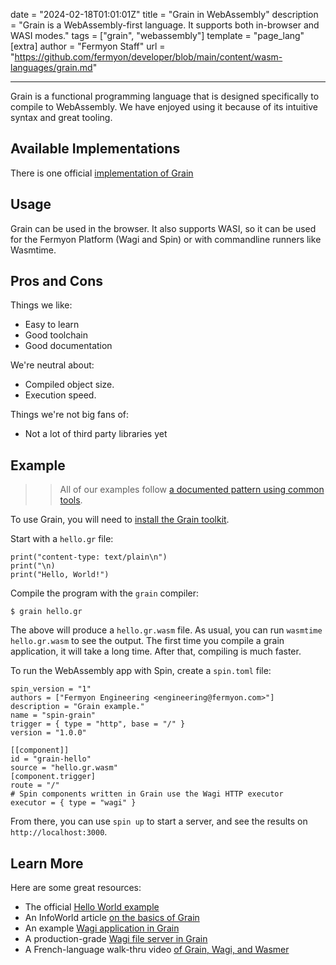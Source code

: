 date = "2024-02-18T01:01:01Z"
title = "Grain in WebAssembly"
description = "Grain is a WebAssembly-first language. It supports both in-browser and WASI modes."
tags = ["grain", "webassembly"]
template = "page_lang"
[extra]
author = "Fermyon Staff"
url = "https://github.com/fermyon/developer/blob/main/content/wasm-languages/grain.md"

---

Grain is a functional programming language that is designed specifically to compile to WebAssembly.
We have enjoyed using it because of its intuitive syntax and great tooling.

## Available Implementations

There is one official [implementation of Grain](https://grain-lang.org/)

## Usage

Grain can be used in the browser. It also supports WASI, so it can be used for the Fermyon Platform (Wagi and Spin) or with commandline runners like Wasmtime.

## Pros and Cons

Things we like:

- Easy to learn
- Good toolchain
- Good documentation

We're neutral about:

- Compiled object size.
- Execution speed.

Things we're not big fans of:

- Not a lot of third party libraries yet

## Example

>> All of our examples follow [a documented pattern using common tools](/wasm-languages/about-examples).

To use Grain, you will need to [install the Grain toolkit](https://grain-lang.org/docs/getting_grain).

Start with a `hello.gr` file:

```grain
print("content-type: text/plain\n")
print("\n)
print("Hello, World!")
```

Compile the program with the `grain` compiler:

```console
$ grain hello.gr
```

The above will produce a `hello.gr.wasm` file. As usual, you can run `wasmtime hello.gr.wasm` to see the output. The first time you compile a grain application, it will take a long time. After that, compiling is much faster.

To run the WebAssembly app with Spin, create a `spin.toml` file:

```
spin_version = "1"
authors = ["Fermyon Engineering <engineering@fermyon.com>"]
description = "Grain example."
name = "spin-grain"
trigger = { type = "http", base = "/" }
version = "1.0.0"

[[component]]
id = "grain-hello"
source = "hello.gr.wasm"
[component.trigger]
route = "/"
# Spin components written in Grain use the Wagi HTTP executor
executor = { type = "wagi" }
```

From there, you can use `spin up` to start a server, and see the results on `http://localhost:3000`.

## Learn More

Here are some great resources:

- The official [Hello World example](https://grain-lang.org/docs/guide/hello_world)
- An InfoWorld article [on the basics of Grain](https://www.infoq.com/news/2021/05/grain-web-assembly-first/)
- An example [Wagi application in Grain](https://github.com/deislabs/hello-wagi-grain)
- A production-grade [Wagi file server in Grain](https://github.com/deislabs/wagi-fileserver)
- A French-language walk-thru video [of Grain, Wagi, and Wasmer](https://youtu.be/TDNxLGMDuVs)